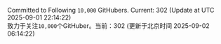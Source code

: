 Committed to Following `10,000` GitHubers. Current: <!-- FOLLOWING_COUNT -->302<!-- FOLLOWING_COUNT --> (Update at UTC <!-- LAST_UPDATED -->2025-09-01 22:14:22<!-- LAST_UPDATED -->)<br>
致力于关注`10,000`个GitHuber。当前：<!-- FOLLOWING_COUNT -->302<!-- FOLLOWING_COUNT --> (更新于北京时间 <!-- LAST_UPDATED_CST -->2025-09-02 06:14:22<!-- LAST_UPDATED_CST -->)
